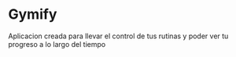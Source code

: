 # Gymify
Aplicacion creada para llevar el control de tus rutinas y poder ver tu progreso a lo largo del tiempo
